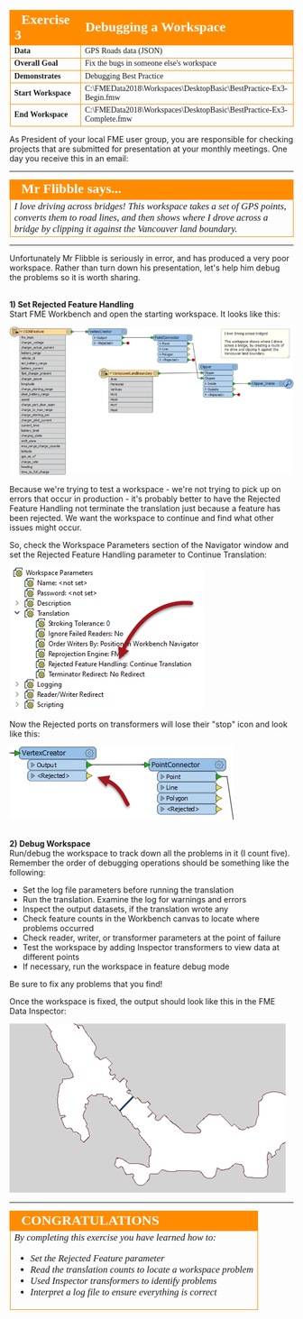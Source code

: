 <!--Exercise Section-->


<table style="border-spacing: 0px;border-collapse: collapse;font-family:serif">
<tr>
<td width=25% style="vertical-align:middle;background-color:darkorange;border: 2px solid darkorange">
<i class="fa fa-cogs fa-lg fa-pull-left fa-fw" style="color:white;padding-right: 12px;vertical-align:text-top"></i>
<span style="color:white;font-size:x-large;font-weight: bold">Exercise 3</span>
</td>
<td style="border: 2px solid darkorange;background-color:darkorange;color:white">
<span style="color:white;font-size:x-large;font-weight: bold">Debugging a Workspace</span>
</td>
</tr>

<tr>
<td style="border: 1px solid darkorange; font-weight: bold">Data</td>
<td style="border: 1px solid darkorange">GPS Roads data (JSON)</td>
</tr>

<tr>
<td style="border: 1px solid darkorange; font-weight: bold">Overall Goal</td>
<td style="border: 1px solid darkorange">Fix the bugs in someone else's workspace</td>
</tr>

<tr>
<td style="border: 1px solid darkorange; font-weight: bold">Demonstrates</td>
<td style="border: 1px solid darkorange">Debugging Best Practice</td>
</tr>

<tr>
<td style="border: 1px solid darkorange; font-weight: bold">Start Workspace</td>
<td style="border: 1px solid darkorange">C:\FMEData2018\Workspaces\DesktopBasic\BestPractice-Ex3-Begin.fmw</td>
</tr>

<tr>
<td style="border: 1px solid darkorange; font-weight: bold">End Workspace</td>
<td style="border: 1px solid darkorange">C:\FMEData2018\Workspaces\DesktopBasic\BestPractice-Ex3-Complete.fmw</td>
</tr>

</table>


As President of your local FME user group, you are responsible for checking projects that are submitted for presentation at your monthly meetings. One day you receive this in an email:

---

<!--Person X Says Section-->

<table style="border-spacing: 0px">
<tr>
<td style="vertical-align:middle;background-color:darkorange;border: 2px solid darkorange">
<i class="fa fa-quote-left fa-lg fa-pull-left fa-fw" style="color:white;padding-right: 12px;vertical-align:text-top"></i>
<span style="color:white;font-size:x-large;font-weight: bold;font-family:serif">Mr Flibble says...</span>
</td>
</tr>

<tr>
<td style="border: 1px solid darkorange">
<span style="font-family:serif; font-style:italic; font-size:larger">
I love driving across bridges! This workspace takes a set of GPS points, converts them to road lines, and then shows where I drove across a bridge by clipping it against the Vancouver land boundary.
</span>
</td>
</tr>
</table>

---

Unfortunately Mr Flibble is seriously in error, and has produced a very poor workspace. Rather than turn down his presentation, let's help him debug the problems so it is worth sharing.


<br>**1) Set Rejected Feature Handling**
<br>Start FME Workbench and open the starting workspace. It looks like this:

![](./Images/Img3.223.Ex3.InitialWorkspace.png)

Because we're trying to test a workspace - we're not trying to pick up on errors that occur in production - it's probably better to have the Rejected Feature Handling not terminate the translation just because a feature has been rejected. We want the workspace to continue and find what other issues might occur.

So, check the Workspace Parameters section of the Navigator window and set the Rejected Feature Handling parameter to Continue Translation:

![](./Images/Img3.224.Ex3.RejectedFeatureHandling.png)

Now the Rejected ports on transformers will lose their "stop" icon and look like this:

![](./Images/Img3.225.Ex3.NoRejectedFeatures.png)

 
<br>**2) Debug Workspace**
<br>Run/debug the workspace to track down all the problems in it (I count five). Remember the order of debugging operations should be something like the following:

- Set the log file parameters before running the translation
- Run the translation. Examine the log for warnings and errors
- Inspect the output datasets, if the translation wrote any
- Check feature counts in the Workbench canvas to locate where problems occurred
- Check reader, writer, or transformer parameters at the point of failure
- Test the workspace by adding Inspector transformers to view data at different points
- If necessary, run the workspace in feature debug mode

Be sure to fix any problems that you find!

Once the workspace is fixed, the output should look like this in the FME Data Inspector:

![](./Images/Img3.226.Ex3.FinalOutput.png)

---

<!--Exercise Congratulations Section--> 

<table style="border-spacing: 0px">
<tr>
<td style="vertical-align:middle;background-color:darkorange;border: 2px solid darkorange">
<i class="fa fa-thumbs-o-up fa-lg fa-pull-left fa-fw" style="color:white;padding-right: 12px;vertical-align:text-top"></i>
<span style="color:white;font-size:x-large;font-weight: bold;font-family:serif">CONGRATULATIONS</span>
</td>
</tr>

<tr>
<td style="border: 1px solid darkorange">
<span style="font-family:serif; font-style:italic; font-size:larger">
By completing this exercise you have learned how to:
<br>
<ul><li>Set the Rejected Feature parameter</li>
<li>Read the translation counts to locate a workspace problem</li>
<li>Used Inspector transformers to identify problems</li>
<li>Interpret a log file to ensure everything is correct</li></ul>
</span>
</td>
</tr>
</table>